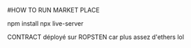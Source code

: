 #HOW TO RUN MARKET PLACE

npm install
npx live-server

CONTRACT déployé sur ROPSTEN car plus assez d'ethers lol
